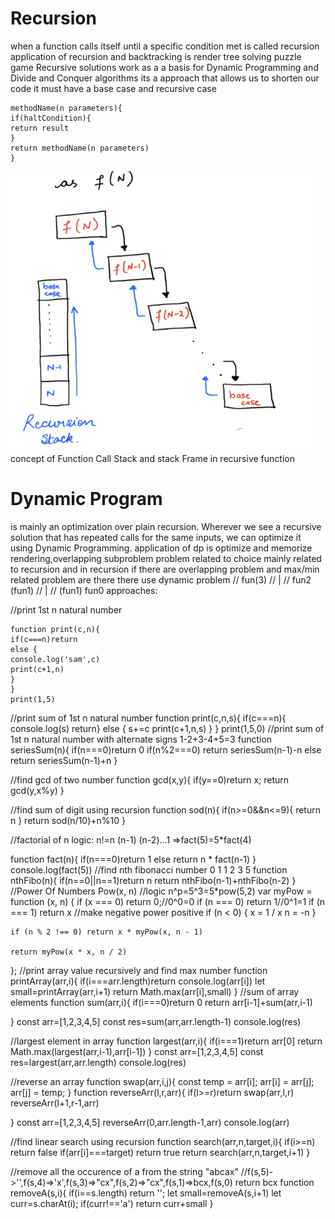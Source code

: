 # Recursion

when a function calls itself until a specific condition met is called recursion
application of recursion and backtracking is render tree solving puzzle game
Recursive solutions work as a a basis for Dynamic Programming and Divide and Conquer algorithms
its a approach that allows us to shorten our code it must have a base case and recursive case

```
methodName(n parameters){
if(haltCondition){
return result
}
return methodName(n parameters)
}
```

![Recursion Stack](./rec.png)
concept of Function Call Stack and stack Frame in recursive function

# Dynamic Program

is mainly an optimization over plain recursion. Wherever we see a recursive solution that has repeated calls for the same inputs, we can optimize it using Dynamic Programming.
application of dp is optimize and memorize rendering,overlapping subproblem
problem related to choice mainly related to recursion and in recursion if there are overlapping problem and max/min related problem are there there use dynamic problem
// fun(3)
// |
// fun2 (fun1)
// |
// (fun1) fun0
approaches:

//print 1st n natural number

```
function print(c,n){
if(c===n)return
else {
console.log('sam',c)
print(c+1,n)
}
}
print(1,5)
```

//print sum of 1st n natural number
function print(c,n,s){
if(c===n){
console.log(s)
return}
else {
s+=c
print(c+1,n,s)
}
}
print(1,5,0)
//print sum of 1st n natural number with alternate signs
1-2+3-4+5=3
function seriesSum(n){
if(n===0)return 0
if(n%2===0) return seriesSum(n-1)-n
else return seriesSum(n-1)+n
}

//find gcd of two number
function gcd(x,y){
if(y==0)return x;
return gcd(y,x%y)
}

//find sum of digit using recursion
function sod(n){
if(n>=0&&n<=9){
return n
}
return sod(n/10)+n%10
}

//factorial of n
logic: n!=n (n-1) (n-2)...1 =>fact(5)=5\*fact(4)

function fact(n){
if(n===0)return 1
else return n * fact(n-1)
}
console.log(fact(5))
//find nth fibonacci number
0 1 1 2 3 5
function nthFibo(n){
if(n==0||n==1)return n
return nthFibo(n-1)+nthFibo(n-2)
}
//Power Of Numbers Pow(x, n)
//logic n^p=5^3=5*pow(5,2)
var myPow = function (x, n) {
if (x === 0) return 0;//0^0=0
if (n === 0) return 1//0^1=1
if (n === 1) return x
//make negative power positive
if (n < 0) {
x = 1 / x
n = -n
}

    if (n % 2 !== 0) return x * myPow(x, n - 1)

    return myPow(x * x, n / 2)

};
//print array value recursively and find max number
function printArray(arr,i){
if(i===arr.length)return
console.log(arr[i])
let small=printArray(arr,i+1)
return Math.max(arr[i],small)
}
//sum of array elements
function sum(arr,i){
if(i===0)return 0
return arr[i-1]+sum(arr,i-1)

}
const arr=[1,2,3,4,5]
const res=sum(arr,arr.length-1)
console.log(res)

//largest element in array
function largest(arr,i){
if(i===1)return arr[0]
return Math.max(largest(arr,i-1),arr[i-1])
}
const arr=[1,2,3,4,5]
const res=largest(arr,arr.length)
console.log(res)

//reverse an array
function swap(arr,i,j){
const temp = arr[i];
arr[i] = arr[j];
arr[j] = temp;
}
function reverseArr(l,r,arr){
if(l>=r)return
swap(arr,l,r)
reverseArr(l+1,r-1,arr)

}
const arr=[1,2,3,4,5]
reverseArr(0,arr.length-1,arr)
console.log(arr)

//find linear search using recursion
function search(arr,n,target,i){
if(i>=n) return false
if(arr[i]===target) return true
return search(arr,n,target,i+1)
}

//remove all the occurence of a from the string "abcax"
//f(s,5)->'',f(s,4)=>'x',f(s,3)=>"cx",f(s,2)=>"cx",f(s,1)=>bcx,f(s,0) return bcx
function removeA(s,i){
if(i==s.length) return '';
let small=removeA(s,i+1)
let curr=s.charAt(i);
if(curr!=='a') return curr+small
}
